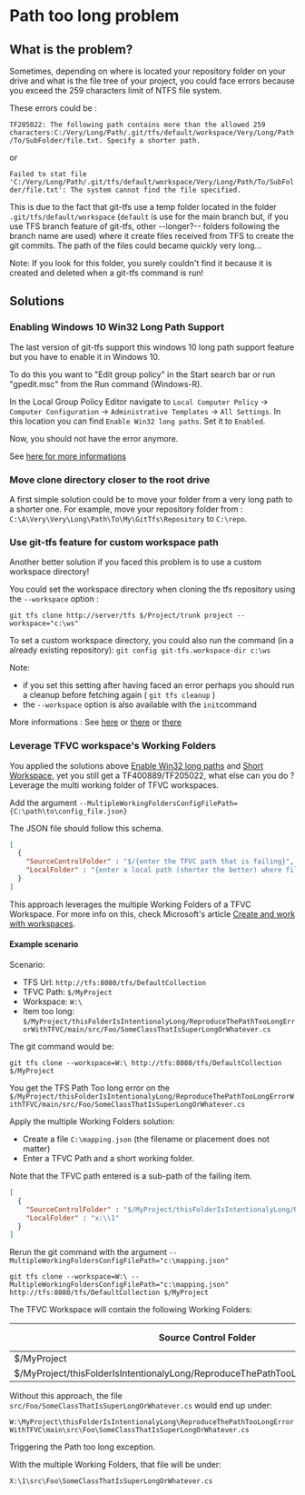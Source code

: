 # Path too long problem

## What is the problem?
Sometimes, depending on where is located your repository folder on your drive and what is the file tree of your project,
you could face errors because you exceed the 259 characters limit of NTFS file system.

These errors could be :

`TF205022: The following path contains more than the allowed 259 characters:C:/Very/Long/Path/.git/tfs/default/workspace/Very/Long/Path/To/SubFolder/file.txt. Specify a shorter path.`

or

`Failed to stat file 'C:/Very/Long/Path/.git/tfs/default/workspace/Very/Long/Path/To/SubFolder/file.txt': The system cannot find the file specified.`

This is due to the fact that git-tfs use a temp folder located in the folder `.git/tfs/default/workspace` (`default` is use for the main branch but, if you use TFS branch feature of git-tfs, other --longer?-- folders following the branch name are used) where it create files received from TFS to create the git commits. The path of the files could became quickly very long... 

Note: If you look for this folder, you surely couldn't find it because it is created and deleted when a git-tfs command is run!

## Solutions

### Enabling Windows 10 Win32 Long Path Support

The last version of git-tfs support this windows 10 long path support feature but you have to enable it in Windows 10.

To do this you want to "Edit group policy" in the Start search bar or run "gpedit.msc" from the Run command (Windows-R).

In the Local Group Policy Editor navigate to `Local Computer Policy` -> `Computer Configuration` -> `Administrative Templates` -> `All Settings`. In this location you can find `Enable Win32 long paths`. Set it to `Enabled`.

Now, you should not have the error anymore.

See [here for more informations](https://blogs.msdn.microsoft.com/jeremykuhne/2016/07/30/net-4-6-2-and-long-paths-on-windows-10/)

### Move clone directory closer to the root drive

A first simple solution could be to move your folder from a very long path to a shorter one.
For example, move your repository folder from :
`C:\A\Very\Very\Long\Path\To\My\GitTfs\Repository` to `C:\repo`.

### Use git-tfs feature for custom workspace path

Another better solution if you faced this problem is to use a custom workspace directory!

You could set the workspace directory when cloning the tfs repository using the `--workspace` option :

```DOS
git tfs clone http://server/tfs $/Project/trunk project --workspace="c:\ws"
```

To set a custom workspace directory, you could also run the command (in a already existing repository):
`git config git-tfs.workspace-dir c:\ws`

Note:
- if you set this setting after having faced an error perhaps you should run a cleanup before fetching again ( `git tfs cleanup` )
- the `--workspace` option is also available with the `init`command

More informations : See [here](https://github.com/git-tfs/git-tfs/issues/314) or [there](https://github.com/git-tfs/git-tfs/issues/430) or [there](https://github.com/git-tfs/git-tfs/pull/266)

### Leverage TFVC workspace's Working Folders

You applied the solutions above [Enable Win32 long paths](#enabling-windows-10-win32-long-path-support) and [Short Workspace](#move-clone-directory-closer-to-the-root-drive), yet you still get a TF400889/TF205022, what else can you do ?  Leverage the multi working folder of TFVC workspaces.

Add the argument `--MultipleWorkingFoldersConfigFilePath={C:\path\to\config_file.json}`

The JSON file should follow this schema.

```JSON
[
  { 
    "SourceControlFolder" : "$/{enter the TFVC path that is failing}",
    "LocalFolder" : "{enter a local path (shorter the better) where files under the TFVC path above will end up}"
  }
]
```

This approach leverages the multiple Working Folders of a TFVC Workspace.  For more info on this, check Microsoft's article [Create and work with workspaces](https://learn.microsoft.com/en-us/azure/devops/repos/tfvc/create-work-workspaces?view=azure-devops).

#### Example scenario

Scenario:

- TFS Url: `http://tfs:8080/tfs/DefaultCollection`
- TFVC Path: `$/MyProject`
- Workspace: `W:\`
- Item too long: `$/MyProject/thisFolderIsIntentionalyLong/ReproduceThePathTooLongErrorWithTFVC/main/src/Foo/SomeClassThatIsSuperLongOrWhatever.cs`

The git command would be:

```DOS
git tfs clone --workspace=W:\ http://tfs:8080/tfs/DefaultCollection $/MyProject
```

You get the TFS Path Too long error on the `$/MyProject/thisFolderIsIntentionalyLong/ReproduceThePathTooLongErrorWithTFVC/main/src/Foo/SomeClassThatIsSuperLongOrWhatever.cs`

Apply the multiple Working Folders solution:

- Create a file `C:\mapping.json` (the filename or placement does not matter)
- Enter a TFVC Path and a short working folder.

Note that the TFVC path entered is a sub-path of the failing item.

```JSON
[
  { 
    "SourceControlFolder" : "$/MyProject/thisFolderIsIntentionalyLong/ReproduceThePathTooLongErrorWithTFVC/main",
    "LocalFolder" : "x:\\1"
  }
]
```

Rerun the git command with the argument `--MultipleWorkingFoldersConfigFilePath="c:\mapping.json"`

```DOS
git tfs clone --workspace=W:\ --MultipleWorkingFoldersConfigFilePath="c:\mapping.json" http://tfs:8080/tfs/DefaultCollection $/MyProject
```

The TFVC Workspace will contain the following Working Folders:

| Source Control Folder | Local Folder |
| --------------------- | ------------ |
| $/MyProject           | W:\          |
| $/MyProject/thisFolderIsIntentionalyLong/ReproduceThePathTooLongErrorWithTFVC/main | X:\1 |

Without this approach, the file `src/Foo/SomeClassThatIsSuperLongOrWhatever.cs` would end up under:

`W:\MyProject\thisFolderIsIntentionalyLong\ReproduceThePathTooLongErrorWithTFVC\main\src\Foo\SomeClassThatIsSuperLongOrWhatever.cs`

Triggering the Path too long exception.

With the multiple Working Folders, that file will be under:

`X:\1\src\Foo\SomeClassThatIsSuperLongOrWhatever.cs`
